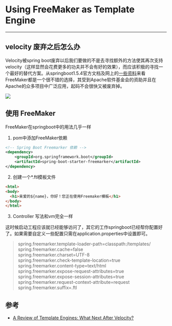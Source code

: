 # Using FreeMaker as Template Engine
---

## velocity 废弃之后怎么办

Velocity被spring boot废弃以后我们要做的不是去寻找额外的方法使其再次支持velocity（这样显然会花费更多的功夫并不会有好的效果），而应该积极的寻找一个最好的替代方案。从springboot1.5.4官方文档及网上的[一些资料](https://dzone.com/articles/template-engines-review-after-deprecated-velocity)来看FreeMaker都是一个很不错的选择，其受到Apache软件基金会的资助并且在Apache的众多项目中广泛应用，起码不会很快又被废弃掉。

![](https://jverson.oss-cn-beijing.aliyuncs.com/201707241025_560.png)

## 使用 FreeMaker

FreeMaker在springboot中的用法几乎一样

1. pom中添加FreeMaker依赖
```xml
<!-- Spring Boot Freemarker 依赖 -->
<dependency>
    <groupId>org.springframework.boot</groupId>
    <artifactId>spring-boot-starter-freemarker</artifactId>
</dependency>
```

2. 创建一个*.ftl模板文件
```html
<html>  
<body>  
  <h1>亲爱的${name}，你好！您正在使用Freemaker模板</h1>    
</body>  
</html>  
```

3. Controller 写法和vm完全一样


这时候启动工程应该就已经能够访问了，其它的工作springboot已经帮你配置好了。如果需要自定义一些配置只需在application.properties中设置即可。

> spring.freemarker.template-loader-path=classpath:/templates/     
spring.freemarker.cache=false    
spring.freemarker.charset=UTF-8    
spring.freemarker.check-template-location=true    
spring.freemarker.content-type=text/html    
spring.freemarker.expose-request-attributes=true    
spring.freemarker.expose-session-attributes=true    
spring.freemarker.request-context-attribute=request    
spring.freemarker.suffix=.ftl    


## 参考

- [A Review of Template Engines: What Next After Velocity?](https://dzone.com/articles/template-engines-review-after-deprecated-velocity)